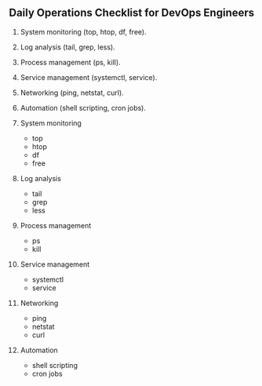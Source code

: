## Daily Operations Checklist for DevOps Engineers

 1) System monitoring (top, htop, df, free).
 2) Log analysis (tail, grep, less).
 3) Process management (ps, kill).
 4) Service management (systemctl, service).
 5) Networking (ping, netstat, curl).
 6) Automation (shell scripting, cron jobs).


 1) System monitoring
     - top
     - htop
     - df
     - free

 2)  Log analysis
     - tail
     - grep
     - less

 3) Process management 
     - ps
     - kill

 4) Service management
     - systemctl
     - service 

 5) Networking
     - ping
     - netstat
     - curl

 6) Automation
     - shell scripting
     - cron jobs 
